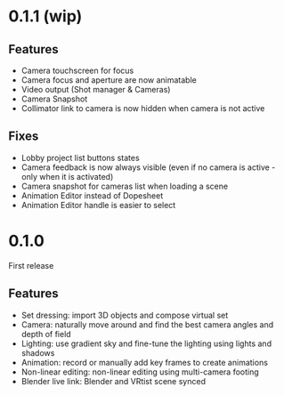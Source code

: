# 0.1.1 (wip)

## Features

- Camera touchscreen for focus
- Camera focus and aperture are now animatable
- Video output (Shot manager & Cameras)
- Camera Snapshot
- Collimator link to camera is now hidden when camera is not active

## Fixes

- Lobby project list buttons states
- Camera feedback is now always visible (even if no camera is active - only when it is activated)
- Camera snapshot for cameras list when loading a scene
- Animation Editor instead of Dopesheet
- Animation Editor handle is easier to select

# 0.1.0

First release

## Features

- Set dressing: import 3D objects and compose virtual set
- Camera: naturally move around and find the best camera angles and depth of field
- Lighting: use gradient sky and fine-tune the lighting using lights and shadows
- Animation: record or manually add key frames to create animations
- Non-linear editing: non-linear editing using multi-camera footing
- Blender live link: Blender and VRtist scene synced
